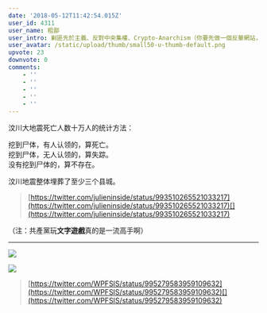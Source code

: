 ```yaml
---
date: '2018-05-12T11:42:54.015Z'
user_id: 4311
user_name: 粗鄙
user_intro: 剿匪先於主義、反對中央集權、Crypto-Anarchism（你要先做一個反華網站，然後再把它賣給共產黨）
user_avatar: /static/upload/thumb/small50-u-thumb-default.png
upvote: 23
downvote: 0
comments:
    - ''
    - ''
    - ''
    - ''
    - ''
---
```


汶川大地震死亡人数十万人的统计方法：

挖到尸体，有人认领的，算死亡。  
挖到尸体，无人认领的，算失踪。  
没有挖到尸体的，算不存在。

汶川地震整体埋葬了至少三个县城。

> [https://twitter.com/julieninside/status/993510265521033217](https://twitter.com/julieninside/status/993510265521033217)[](https://twitter.com/julieninside/status/993510265521033217)

（注：共產黨玩**文字遊戲**真的是一流高手啊）

---

![](https://pincimg.com/posts/80628/82b556ce868cba0b6dbe75503c010ffa.jpg)

![](https://pincimg.com/posts/80628/a893ca6806905a71753162640ac208a7.jpg)

> [https://twitter.com/WPFSIS/status/995279583959109632](https://twitter.com/WPFSIS/status/995279583959109632)[](https://twitter.com/WPFSIS/status/995279583959109632)
